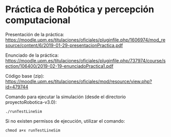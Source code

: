 # Práctica de Robótica y percepción computacional

Presentación de la práctica: https://moodle.upm.es/titulaciones/oficiales/pluginfile.php/1606974/mod_resource/content/6/2019-01-29-presentacionPractica.pdf

Enunciado de la práctica: https://moodle.upm.es/titulaciones/oficiales/pluginfile.php/737974/course/section/106400/2019-02-19-enunciadoPractica1.pdf

Código base (zip): https://moodle.upm.es/titulaciones/oficiales/mod/resource/view.php?id=479744

Comando para ejecutar la simulación (desde el directorio proyectoRobotica-v3.0):
```
./runTestLineSim
```
Si no existen permisos de ejecución, utilizar el comando:
```
chmod a+x runTestLineSim
```
